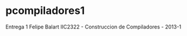 pcompiladores1
==============

Entrega 1 Felipe Balart  IIC2322 - Construccion de Compiladores - 2013-1